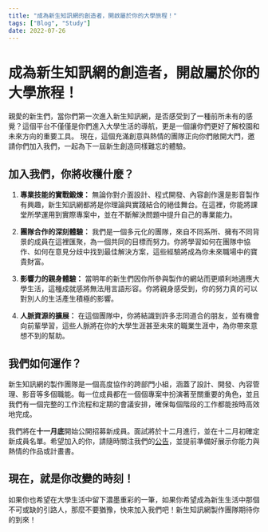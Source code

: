 ```yaml
---
title: "成為新生知訊網的創造者，開啟屬於你的大學旅程！"
tags: ["Blog", "Study"]
date: 2022-07-26
---
```


# 成為新生知訊網的創造者，開啟屬於你的大學旅程！

親愛的新生們，當你們第一次進入新生知訊網，是否感受到了一種前所未有的感覺？這個平台不僅僅是你們進入大學生活的導航，更是一個讓你們更好了解校園和未來方向的重要工具。
現在，這個充滿創意與熱情的團隊正向你們敞開大門，邀請你們加入我們，一起為下一屆新生創造同樣難忘的體驗。

## 加入我們，你將收穫什麼？

1. **專業技能的實戰鍛煉：** 無論你對介面設計、程式開發、內容創作還是影音製作有興趣，新生知訊網都將是你理論與實踐結合的絕佳舞台。在這裡，你能將課堂所學運用到實際專案中，並在不斷解決問題中提升自己的專業能力。

2. **團隊合作的深刻體驗：** 我們是一個多元化的團隊，來自不同系所、擁有不同背景的成員在這裡匯聚，為一個共同的目標而努力。你將學習如何在團隊中協作、如何在意見分歧中找到最佳解決方案，這些經驗將成為你未來職場中的寶貴財富。

3. **影響力的親身體驗：** 當明年的新生們因你所參與製作的網站而更順利地適應大學生活，這種成就感將無法用言語形容。你將親身感受到，你的努力真的可以對別人的生活產生積極的影響。

4. **人脈資源的擴展：** 在這個團隊中，你將結識到許多志同道合的朋友，並有機會向前輩學習，這些人脈將在你的大學生涯甚至未來的職業生涯中，為你帶來意想不到的幫助。

## 我們如何運作？

新生知訊網的製作團隊是一個高度協作的跨部門小組，涵蓋了設計、開發、內容管理、影音等多個職能。每一位成員都在一個個專案中扮演著至關重要的角色，並且我們有一個完整的工作流程和定期的會議安排，確保每個階段的工作都能按時高效地完成。

我們將在**十一月底**開始公開招募新成員。面試將於十二月進行，並在十二月初確定新成員名單。希望加入的你，請隨時關注我們的[公告](https://www.facebook.com/ncufreshweb)，並提前準備好展示你能力與熱情的作品或計畫書。

## 現在，就是你改變的時刻！

如果你也希望在大學生活中留下濃墨重彩的一筆，如果你希望成為新生生活中那個不可或缺的引路人，那麼不要猶豫，快來加入我們吧！新生知訊網製作團隊期待你的到來！
